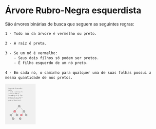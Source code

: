 # Árvore Rubro-Negra esquerdista

São árvores binárias de busca que seguem as seguintes regras:

    1 - Todo nó da árvore é vermelho ou preto.

    2 - A raiz é preta.

    3 - Se um nó é vermelho:
        - Seus dois filhos só podem ser pretos.
        - É filho esquerdo de um nó preto.

    4 - Em cada nó, o caminho para qualquer uma de suas folhas possui a mesma quantidade de nós pretos.

<img src="/assets/arvoreRubro.jpeg" width="100"/>
